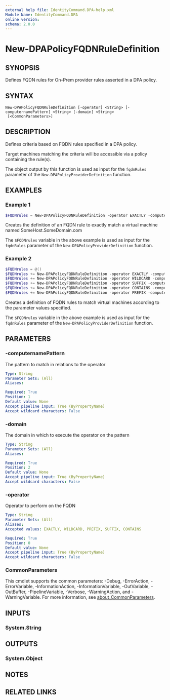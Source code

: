 ```yaml
---
external help file: IdentityCommand.DPA-help.xml
Module Name: IdentityCommand.DPA
online version:
schema: 2.0.0
---
```


# New-DPAPolicyFQDNRuleDefinition

## SYNOPSIS
Defines FQDN rules for On-Prem provider rules asserted in a DPA policy.

## SYNTAX

```
New-DPAPolicyFQDNRuleDefinition [-operator] <String> [-computernamePattern] <String> [-domain] <String>
 [<CommonParameters>]
```

## DESCRIPTION
Defines criteria based on FQDN rules specified in a DPA policy.

Target machines matching the criteria will be accessible via a policy containing the rule(s).

The object output by this function is used as input for the `fqdnRules` parameter of the `New-DPAPolicyProviderDefinition` function.

## EXAMPLES

### Example 1
```powershell
$FQDNrules = New-DPAPolicyFQDNRuleDefinition -operator EXACTLY -computernamePattern SomeHost -domain SomeDomain.com
```

Creates the definition of an FQDN rule to exactly match a virtual machine named SomeHost.SomeDomain.com

The `$FQDNrules` variable in the above example is used as input for the `fqdnRules` parameter of the `New-DPAPolicyProviderDefinition` function.

### Example 2
```powershell
$FQDNrules = @()
$FQDNrules += New-DPAPolicyFQDNRuleDefinition -operator EXACTLY -computernamePattern SomeHost -domain SomeDomain.com
$FQDNrules += New-DPAPolicyFQDNRuleDefinition -operator WILDCARD -computernamePattern '*-DEV-*' -domain SomeDomain.com
$FQDNrules += New-DPAPolicyFQDNRuleDefinition -operator SUFFIX -computernamePattern '-Prod' -domain SomeDomain.com
$FQDNrules += New-DPAPolicyFQDNRuleDefinition -operator CONTAINS -computernamePattern SQL -domain SomeDomain.com
$FQDNrules += New-DPAPolicyFQDNRuleDefinition -operator PREFIX -computernamePattern DC1 -domain SomeDomain.com
```

Creates a definition of FQDN rules to match virtual machines according to the parameter values specified.

The `$FQDNrules` variable in the above example is used as input for the `fqdnRules` parameter of the `New-DPAPolicyProviderDefinition` function.

## PARAMETERS

### -computernamePattern
The pattern to match in relations to the operator

```yaml
Type: String
Parameter Sets: (All)
Aliases:

Required: True
Position: 1
Default value: None
Accept pipeline input: True (ByPropertyName)
Accept wildcard characters: False
```

### -domain
The domain in which to execute the operator on the pattern

```yaml
Type: String
Parameter Sets: (All)
Aliases:

Required: True
Position: 2
Default value: None
Accept pipeline input: True (ByPropertyName)
Accept wildcard characters: False
```

### -operator
Operator to perform on the FQDN

```yaml
Type: String
Parameter Sets: (All)
Aliases:
Accepted values: EXACTLY, WILDCARD, PREFIX, SUFFIX, CONTAINS

Required: True
Position: 0
Default value: None
Accept pipeline input: True (ByPropertyName)
Accept wildcard characters: False
```

### CommonParameters
This cmdlet supports the common parameters: -Debug, -ErrorAction, -ErrorVariable, -InformationAction, -InformationVariable, -OutVariable, -OutBuffer, -PipelineVariable, -Verbose, -WarningAction, and -WarningVariable. For more information, see [about_CommonParameters](http://go.microsoft.com/fwlink/?LinkID=113216).

## INPUTS

### System.String

## OUTPUTS

### System.Object
## NOTES

## RELATED LINKS
